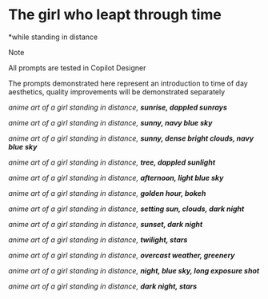 # The girl who leapt through time 
*while standing in distance

> [!NOTE]
> All prompts are tested in Copilot Designer
> 
> The prompts demonstrated here represent an introduction to time of day aesthetics, quality improvements will be demonstrated separately 

*anime art of a girl standing in distance, **sunrise, dappled sunrays***

*anime art of a girl standing in distance, **sunny, navy blue sky***

*anime art of a girl standing in distance, **sunny, dense bright clouds, navy blue sky***

*anime art of a girl standing in distance, **tree, dappled sunlight***

*anime art of a girl standing in distance, **afternoon, light blue sky***

*anime art of a girl standing in distance, **golden hour, bokeh***

*anime art of a girl standing in distance, **setting sun, clouds, dark night***

*anime art of a girl standing in distance, **sunset, dark night***

*anime art of a girl standing in distance, **twilight, stars***

*anime art of a girl standing in distance, **overcast weather, greenery***

*anime art of a girl standing in distance, **night, blue sky, long exposure shot***

*anime art of a girl standing in distance, **dark night, stars***

